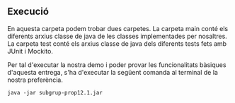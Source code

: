 ## Execució 

En aquesta carpeta podem trobar dues carpetes. La carpeta main conté els diferents arxius classe de java de les classes implementades per nosaltres. La carpeta test conté els arxius classe de java dels diferents tests fets amb JUnit i Mockito.

Per tal d'executar la nostra demo i poder provar les funcionalitats bàsiques d'aquesta entrega, s'ha d'executar la següent comanda al terminal de la nostra preferència.
```
java -jar subgrup-prop12.1.jar
```